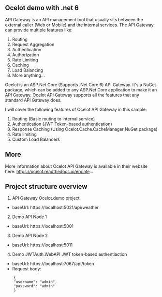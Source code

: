 ## Ocelot demo with .net 6

API Gateway is an API management tool that usually sits between the external caller (Web or Mobile) and the internal services. The API Gateway can provide multiple features like:

1. Routing
2. Request Aggregation
3. Authentication
4. Authorization
5. Rate Limiting
6. Caching
7. Load Balancing
8. More anything... 

Ocelot is an ASP.Net Core (Supports .Net Core 6) API Gateway. It's a NuGet package, which can be added to any ASP.Net Core application to make it an API Gateway.
Ocelot API Gateway supports all the features that any standard API Gateway does.

I will cover the following features of Ocelot API Gateway in this sample:

1. Routing (Basic routing to internal service)
2. Authentication (JWT Token-based authentication)
3. Response Caching (Using Ocelot.Cache.CacheManager NuGet package)
4. Rate limiting
5. Custom Load Balancers

## More

More information about Ocelot API Gateway is available in their website here: https://ocelot.readthedocs.io/en/late...

## Project structure overview

1. API Gateway Ocelot.demo project 

- baseUrl:	https://localhost:5021/api/weather

2. Demo API Node 1

- baseUrl:	https://localhost:5001

3. Demo API Node 2

- baseUrl:	https://localhost:5011

4. Demo JWTAuth.WebAPI JWT token-based authentiaction
    
- baseUrl: https://localhost:7067/api/token
- Request body:
```
	{
    "username": "admin",
    "password": "admin"
	}
```